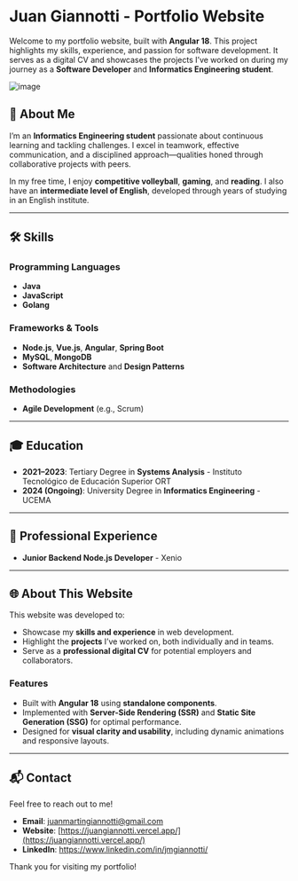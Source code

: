 # Juan Giannotti - Portfolio Website

Welcome to my portfolio website, built with **Angular 18**. This project highlights my skills, experience, and passion for software development. It serves as a digital CV and showcases the projects I’ve worked on during my journey as a **Software Developer** and **Informatics Engineering student**.

![image](https://github.com/user-attachments/assets/a26cc6e5-e9f0-4702-a85a-7edadf18157f)

## 🌟 About Me

I’m an **Informatics Engineering student** passionate about continuous learning and tackling challenges. I excel in teamwork, effective communication, and a disciplined approach—qualities honed through collaborative projects with peers.

In my free time, I enjoy **competitive volleyball**, **gaming**, and **reading**. I also have an **intermediate level of English**, developed through years of studying in an English institute.


---

## 🛠️ Skills

### Programming Languages
- **Java**
- **JavaScript**
- **Golang**

### Frameworks & Tools
- **Node.js**, **Vue.js**, **Angular**, **Spring Boot**
- **MySQL**, **MongoDB**
- **Software Architecture** and **Design Patterns**

### Methodologies
- **Agile Development** (e.g., Scrum)

---

## 🎓 Education

- **2021–2023**: Tertiary Degree in **Systems Analysis** - Instituto Tecnológico de Educación Superior ORT  
- **2024 (Ongoing)**: University Degree in **Informatics Engineering** - UCEMA

---

## 💼 Professional Experience

- **Junior Backend Node.js Developer** - Xenio  

---

## 🌐 About This Website

This website was developed to:
- Showcase my **skills and experience** in web development.
- Highlight the **projects** I’ve worked on, both individually and in teams.
- Serve as a **professional digital CV** for potential employers and collaborators.

### Features
- Built with **Angular 18** using **standalone components**.
- Implemented with **Server-Side Rendering (SSR)** and **Static Site Generation (SSG)** for optimal performance.
- Designed for **visual clarity and usability**, including dynamic animations and responsive layouts.

---

## 📬 Contact

Feel free to reach out to me!  

- **Email**: juanmartingiannotti@gmail.com
- **Website**: [https://juangiannotti.vercel.app/](https://juangiannotti.vercel.app/)  
- **LinkedIn**: https://www.linkedin.com/in/jmgiannotti/ 

Thank you for visiting my portfolio!
